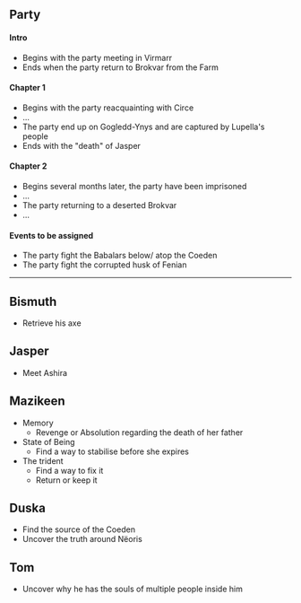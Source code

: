 ## Party
#### Intro
- Begins with the party meeting in Virmarr
- Ends when the party return to Brokvar from the Farm
#### Chapter 1
- Begins with the party reacquainting with Circe
- ...
- The party end up on Gogledd-Ynys and are captured by Lupella's people
- Ends with the "death" of Jasper
#### Chapter 2
- Begins several months later, the party have been imprisoned
- ...
- The party returning to a deserted Brokvar
- ...

#### Events to be assigned
- The party fight the Babalars below/ atop the Coeden
- The party fight the corrupted husk of Fenian

---
## Bismuth
- Retrieve his axe

## Jasper
- Meet Ashira

## Mazikeen
- Memory
	- Revenge or Absolution regarding the death of her father
- State of Being
	- Find a way to stabilise before she expires
- The trident
	- Find a way to fix it
	- Return or keep it

## Duska
- Find the source of the Coeden
- Uncover the truth around Nëoris

## Tom
- Uncover why he has the souls of multiple people inside him
